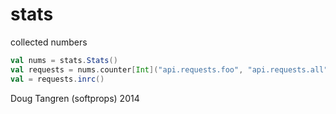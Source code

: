 # stats

collected numbers

```scala
val nums = stats.Stats()
val requests = nums.counter[Int]("api.requests.foo", "api.requests.all")
val = requests.inrc()

```

Doug Tangren (softprops) 2014
